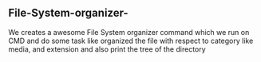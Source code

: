 ## File-System-organizer-
We creates a awesome File System organizer command which we run on CMD and do some task like organized the file with respect to category like media, and extension and also print the tree of the directory 
